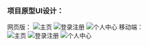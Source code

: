 ### 项目原型UI设计：
网页版：
![主页](https://img-blog.csdnimg.cn/20201122114537907.PNG)
![登录注册](https://img-blog.csdnimg.cn/20201122114554739.PNG)
![个人中心](https://img-blog.csdnimg.cn/20201122114614972.PNG)
移动端：
<br>
![主页](https://img-blog.csdnimg.cn/20201122114639306.PNG)
![登录注册](https://img-blog.csdnimg.cn/20201122114709298.PNG)
![个人中心](https://img-blog.csdnimg.cn/20201122114723443.PNG)
